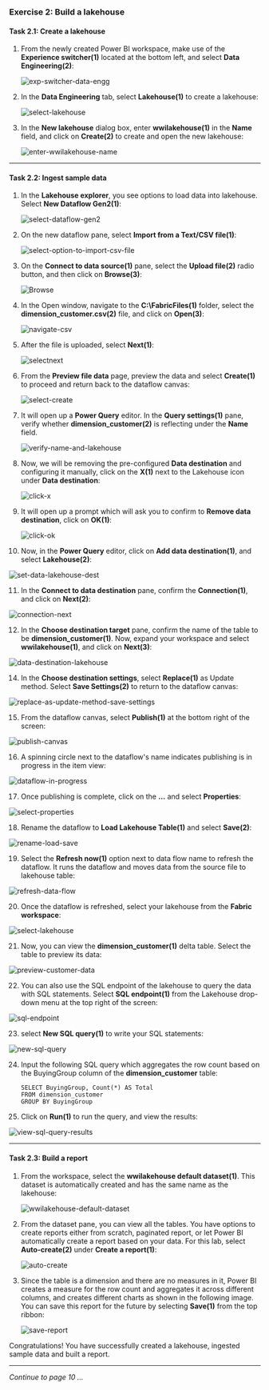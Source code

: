 ### Exercise 2: Build a lakehouse

#### Task 2.1: Create a lakehouse

1. From the newly created Power BI workspace, make use of the **Experience switcher(1)** located at the bottom left, and select **Data Engineering(2)**:

   ![exp-switcher-data-engg]()

2. In the **Data Engineering** tab, select **Lakehouse(1)** to create a lakehouse:

   ![select-lakehouse]()

3. In the **New lakehouse** dialog box, enter **wwilakehouse(1)** in the **Name** field, and click on **Create(2)** to create and open the new lakehouse:

   ![enter-wwilakehouse-name]()

----

#### Task 2.2: Ingest sample data

1. In the **Lakehouse explorer**, you see options to load data into lakehouse. Select **New Dataflow Gen2(1)**:

   ![select-dataflow-gen2]()

2. On the new dataflow pane, select **Import from a Text/CSV file(1)**:

   ![select-option-to-import-csv-file]()

3. On the **Connect to data source(1)** pane, select the **Upload file(2)** radio button, and then click on **Browse(3)**:

   ![Browse]()

4. In the Open window, navigate to the **C:\FabricFiles(1)** folder, select the **dimension_customer.csv(2)** file, and click on **Open(3)**:

   ![navigate-csv]()

5. After the file is uploaded, select **Next(1)**:

   ![selectnext]()

6. From the **Preview file data** page, preview the data and select **Create(1)** to proceed and return back to the dataflow canvas:

   ![select-create]()

7. It will open up a **Power Query** editor. In the **Query settings(1)** pane, verify whether **dimension_customer(2)** is reflecting under the **Name** field. 

   ![verify-name-and-lakehouse]()

8. Now, we will be removing the pre-configured **Data destination** and configuring it manually, click on the **X(1)** next to the Lakehouse icon under **Data destination**:

   ![click-x]()

9. It will open up a prompt which will ask you to  confirm to **Remove data destination**, click on **OK(1)**:

   ![click-ok]()
   
10. Now, in the **Power Query** editor, click on **Add data destination(1)**, and select **Lakehouse(2)**:

   ![set-data-lakehouse-dest]()

11. In the **Connect to data destination** pane, confirm the **Connection(1)**, and click on **Next(2)**:

   ![connection-next]()

12. In the **Choose destination target** pane, confirm the name of the table to be **dimension_customer(1)**. Now, expand your workspace and select **wwilakehouse(1)**, and click on **Next(3)**:

   ![data-destination-lakehouse]()

14. In the **Choose destination settings**, select **Replace(1)** as Update method. Select **Save Settings(2)** to return to the dataflow canvas:

   ![replace-as-update-method-save-settings]()

15. From the dataflow canvas, select **Publish(1)** at the bottom right of the screen:

   ![publish-canvas]()

16. A spinning circle next to the dataflow's name indicates publishing is in progress in the item view:

   ![dataflow-in-progress]()

17. Once publishing is complete, click on the **...** and select **Properties**:

   ![select-properties]()

18. Rename the dataflow to **Load Lakehouse Table(1)** and select **Save(2)**:

   ![rename-load-save]()

19. Select the **Refresh now(1)** option next to data flow name to refresh the dataflow. It runs the dataflow and moves data from the source file to lakehouse table:

   ![refresh-data-flow]()

20.  Once the dataflow is refreshed, select your lakehouse from the **Fabric workspace**:

   ![select-lakehouse]()

21. Now, you can view the **dimension_customer(1)** delta table. Select the table to preview its data:

   ![preview-customer-data]()

22. You can also use the SQL endpoint of the lakehouse to query the data with SQL statements. Select **SQL endpoint(1)** from the Lakehouse drop-down menu at the top right of the screen:

   ![sql-endpoint]()

23. select **New SQL query(1)** to write your SQL statements:

   ![new-sql-query]()

24. Input the following SQL query which aggregates the row count based on the BuyingGroup column of the **dimension_customer** table:

    ```
    SELECT BuyingGroup, Count(*) AS Total
    FROM dimension_customer
    GROUP BY BuyingGroup
    ```

25. Click on **Run(1)** to run the query, and view the results:

   ![view-sql-query-results]()

----

#### Task 2.3: Build a report

1. From the workspace, select the **wwilakehouse default dataset(1)**. This dataset is automatically created and has the same name as the lakehouse:

   ![wwilakehouse-default-dataset]()

2. From the dataset pane, you can view all the tables. You have options to create reports either from scratch, paginated report, or let Power BI automatically create a report based on your data. For this lab, select **Auto-create(2)** under **Create a report(1)**:

   ![auto-create]()

3. Since the table is a dimension and there are no measures in it, Power BI creates a measure for the row count and aggregates it across different columns, and creates different charts as shown in the following image. You can save this report for the future by selecting **Save(1)** from the top ribbon:

   ![save-report]()

Congratulations! You have successfully created a lakehouse, ingested sample data and built a report.

----

*Continue to page 10 ...*

